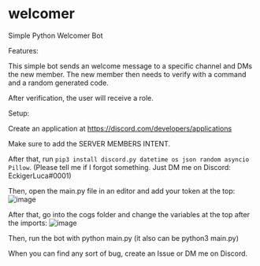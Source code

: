 # welcomer
Simple Python Welcomer Bot

Features:

This simple bot sends an welcome message to a specific channel and DMs the new member. The new member then needs to verify with a command and a random generated code.

After verification, the user will receive a role.



Setup:

Create an application at https://discord.com/developers/applications

Make sure to add the SERVER MEMBERS INTENT.


After that, run `pip3 install discord.py datetime os json random asyncio Pillow`. (Please tell me if I forgot something. Just DM me on Discord: EckigerLuca#0001)

Then, open the main.py file in an editor and add your token at the top:
![image](https://user-images.githubusercontent.com/63116530/116293094-c3645e80-a796-11eb-81f1-b62cf8522564.png)


After that, go into the cogs folder and change the variables at the top after the imports:
![image](https://user-images.githubusercontent.com/63116530/116293170-e0992d00-a796-11eb-85fa-19a4ff976be8.png)


Then, run the bot with python main.py (it also can be python3 main.py)



When you can find any sort of bug, create an Issue or DM me on Discord.

